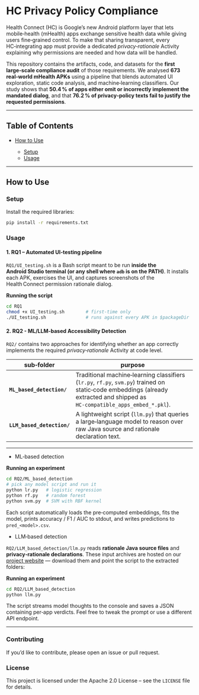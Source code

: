 # HC Privacy Policy Compliance

Health Connect (HC) is Google’s new Android platform layer that lets mobile‑health (mHealth) apps exchange sensitive health data while giving users fine‑grained control. To make that sharing transparent, every HC‑integrating app must provide a dedicated *privacy‑rationale* Activity explaining why permissions are needed and how data will be handled.

This repository contains the artifacts, code, and datasets for the **first large‑scale compliance audit** of those requirements. We analysed **673 real‑world mHealth APKs** using a pipeline that blends automated UI exploration, static code analysis, and machine‑learning classifiers. Our study shows that **50.4 % of apps either omit or incorrectly implement the mandated dialog**, and that **76.2 % of privacy‑policy texts fail to justify the requested permissions**.

---

## Table of Contents

* [How to Use](#how-to-use)

  * [Setup](#setup)
  * [Usage](#usage)
  

---

## How to Use

### Setup

Install the required libraries:

```bash
pip install -r requirements.txt
```

### Usage

#### 1. RQ1 – Automated UI‑testing pipeline

`RQ1/UI_testing.sh` is a Bash script meant to be run **inside the Android Studio terminal (or any shell where `adb` is on the PATH)**. It installs each APK, exercises the UI, and captures screenshots of the Health Connect permission rationale dialog.

**Running the script**

  ```bash
  cd RQ1
  chmod +x UI_testing.sh        # first‑time only
  ./UI_testing.sh               # runs against every APK in $packageDir
  ```


#### 2. RQ2 - ML/LLM-based Accessibility Detection

`RQ2/` contains two approaches for identifying whether an app correctly implements the required *privacy‑rationale* Activity at code level.

| sub‑folder                 | purpose                                                                                                                                                                      |
| -------------------------- | ---------------------------------------------------------------------------------------------------------------------------------------------------------------------------- |
| **`ML_based_detection/`**  | Traditional machine‑learning classifiers (`lr.py`, `rf.py`, `svm.py`) trained on static‑code embeddings (already extracted and shipped as `HC‑compatible_apps_embed_*.pkl`). |
| **`LLM_based_detection/`** | A lightweight script (`llm.py`) that queries a large‑language model to reason over raw Java source and rationale declaration text.                                                  |

---

* ML‑based detection

**Running an experiment**

  ```bash
  cd RQ2/ML_based_detection
  # pick any model script and run it
  python lr.py   # logistic regression
  python rf.py   # random forest
  python svm.py  # SVM with RBF kernel
  ```
  
  Each script automatically loads the pre‑computed embeddings, fits the model, prints accuracy / F1 / AUC to stdout, and writes predictions to `pred_<model>.csv`.

* LLM‑based detection

`RQ2/LLM_based_detection/llm.py` reads **rationale Java source files** and **privacy‑rationale declarations**. These input archives are hosted on our [project website]([https://example.com](https://sites.google.com/view/privacyinmhealth/datasets)) — download them and point the script to the extracted folders:

**Running an experiment**
```bash
cd RQ2/LLM_based_detection
python llm.py
```

The script streams model thoughts to the console and saves a JSON containing per‑app verdicts. Feel free to tweak the prompt or use a different API endpoint.


---


### Contributing

If you’d like to contribute, please open an issue or pull request.

### License

This project is licensed under the Apache 2.0 License – see the `LICENSE` file for details.
